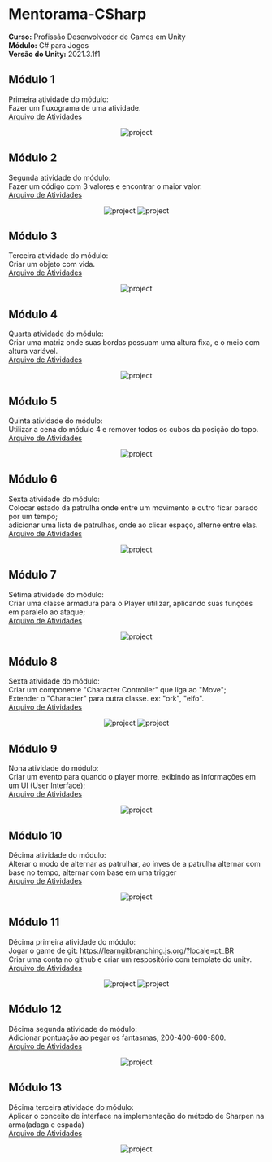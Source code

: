 # Mentorama-CSharp
**Curso:** Profissão Desenvolvedor de Games em Unity  
**Módulo:** C# para Jogos  
**Versão do Unity:** 2021.3.1f1  
  
## Módulo 1
Primeira atividade do módulo:  
Fazer um fluxograma de uma atividade.  
<a href="https://github.com/franciscodelgaudio/Mentorama-Unity-CSharp/tree/main/Files/Module1">Arquivo de Atividades</a>  
  
<div align="center">
  <img src="https://github.com/user-attachments/assets/6a05ed94-4fe8-42ce-a2d6-705890c7b765" alt="project" style="max-width: 100%">
</div>
  
## Módulo 2
Segunda atividade do módulo:  
Fazer um código com 3 valores e encontrar o maior valor.  
<a href="https://github.com/franciscodelgaudio/Mentorama-Unity-CSharp/tree/main/Files/Module2">Arquivo de Atividades</a>  
  
<div align="center">
  <img src="https://github.com/user-attachments/assets/088114a5-e5d7-42d5-bb94-d37b4f05c73e" alt="project" style="max-width: 100%">
  <img src="https://github.com/user-attachments/assets/34366967-edda-4b44-8a83-e52b145ed0d3" alt="project" style="max-width: 100%">
</div>
  
## Módulo 3
Terceira atividade do módulo:  
Criar um objeto com vida.  
<a href="https://github.com/franciscodelgaudio/Mentorama-Unity-CSharp/tree/main/Files/Module3">Arquivo de Atividades</a>  
  
<div align="center">
  <img src="https://github.com/user-attachments/assets/2883b7e8-c5a9-454a-8348-3739ddc759b4" alt="project" style="max-width: 100%">
</div>

## Módulo 4
Quarta atividade do módulo:  
Criar uma matriz onde suas bordas possuam uma altura fixa, e o meio com altura variável.  
<a href="https://github.com/franciscodelgaudio/Mentorama-Unity-CSharp/tree/main/Files/Module4">Arquivo de Atividades</a>  
  
<div align="center">
  <img src="https://github.com/user-attachments/assets/4a7871ab-be43-460f-bb1d-f9b2226dba05" alt="project" style="max-width: 100%">
</div>
  
## Módulo 5
Quinta atividade do módulo:  
Utilizar a cena do módulo 4 e remover todos os cubos da posição do topo.  
<a href="https://github.com/franciscodelgaudio/Mentorama-Unity-CSharp/tree/main/Files/Module5">Arquivo de Atividades</a>  
  
<div align="center">
  <img src="https://github.com/user-attachments/assets/cab0e76d-9bb6-4cc5-87b6-16dfaac31aab" alt="project" style="max-width: 100%">
</div>

## Módulo 6
Sexta atividade do módulo:  
Colocar estado da patrulha onde entre um movimento e outro ficar parado por um tempo;  
adicionar uma lista de patrulhas, onde ao clicar espaço, alterne entre elas.  
<a href="https://github.com/franciscodelgaudio/Mentorama-Unity-CSharp/tree/main/Files/Module6">Arquivo de Atividades</a>  
  
<div align="center">
  <img src="https://github.com/user-attachments/assets/19e82359-42c6-477d-8dc8-f07f291504a9" alt="project" style="max-width: 100%">
</div>
  
## Módulo 7
Sétima atividade do módulo:  
Criar uma classe armadura para o Player utilizar, aplicando suas funções em paralelo ao ataque;  
<a href="https://github.com/franciscodelgaudio/Mentorama-Unity-CSharp/tree/main/Files/Module7">Arquivo de Atividades</a>  
  
<div align="center">
  <img src="https://github.com/user-attachments/assets/6d8401d3-a68e-4810-8ae8-9cd327d2edbe" alt="project" style="max-width: 100%">
</div>
  
## Módulo 8
Sexta atividade do módulo:  
Criar um componente "Character Controller" que liga ao "Move";  
Extender o "Character" para outra classe. ex: "ork", "elfo".  
<a href="https://github.com/franciscodelgaudio/Mentorama-Unity-CSharp/tree/main/Files/Module8">Arquivo de Atividades</a>  
  
<div align="center">
  <img src="https://github.com/user-attachments/assets/f009030e-6b64-4451-bcf5-57a13cb0319e" alt="project" style="max-width: 100%">
  <img src="https://github.com/user-attachments/assets/a69d270b-fb34-48f5-b760-cfa7af825c8b" alt="project" style="max-width: 100%">
</div>

## Módulo 9
Nona atividade do módulo:  
Criar um evento para quando o player morre, exibindo as informações em um UI (User Interface);  
<a href="https://github.com/franciscodelgaudio/Mentorama-Unity-CSharp/tree/main/Files/Module9">Arquivo de Atividades</a>  
  
<div align="center">
  <img src="https://github.com/user-attachments/assets/ffae16ac-0566-48b0-93fe-fb3d97b81b9d" alt="project" style="max-width: 100%">
</div>

## Módulo 10
Décima atividade do módulo:  
Alterar o modo de alternar as patrulhar, ao inves de a patrulha alternar com base no tempo, alternar com base em uma trigger  
<a href="https://github.com/franciscodelgaudio/Mentorama-Unity-CSharp/tree/main/Files/Module10">Arquivo de Atividades</a>  
  
<div align="center">
  <img src="https://github.com/user-attachments/assets/0466210c-c0e2-45c8-be7b-477e103c85cc" alt="project" style="max-width: 100%">
</div>

## Módulo 11
Décima primeira atividade do módulo:  
Jogar o game de git: https://learngitbranching.js.org/?locale=pt_BR  
Criar uma conta no github e criar um respositório com template do unity.  
<a href="https://github.com/franciscodelgaudio/Mentorama-Unity-CSharp/tree/main/Files/Module11">Arquivo de Atividades</a>  
  
<div align="center">
  <img src="https://github.com/user-attachments/assets/e196353a-4729-4dc9-9961-507992664f73" alt="project" style="max-width: 100%">
  <img src="https://github.com/user-attachments/assets/db76bc8f-43ec-45c8-a91c-fcf5e2c09732" alt="project" style="max-width: 100%">
</div>

## Módulo 12
Décima segunda atividade do módulo:  
Adicionar pontuação ao pegar os fantasmas, 200-400-600-800.  
<a href="https://github.com/franciscodelgaudio/Mentorama-Unity-CSharp/tree/main/Files/Module12">Arquivo de Atividades</a>  
  
<div align="center">
  <img src="https://github.com/user-attachments/assets/961b4081-7ed1-4ae4-aea2-52056ca7d3ad" alt="project" style="max-width: 100%">
</div>

## Módulo 13
Décima terceira atividade do módulo:  
Aplicar o conceito de interface na implementação do método de Sharpen na arma(adaga e espada)  
<a href="https://github.com/franciscodelgaudio/Mentorama-Unity-CSharp/tree/main/Files/Module13">Arquivo de Atividades</a>  
  
<div align="center">
  <img src="https://github.com/user-attachments/assets/4d8dd6af-3383-48ae-b058-d30cd2655575" alt="project" style="max-width: 100%">
</div>

